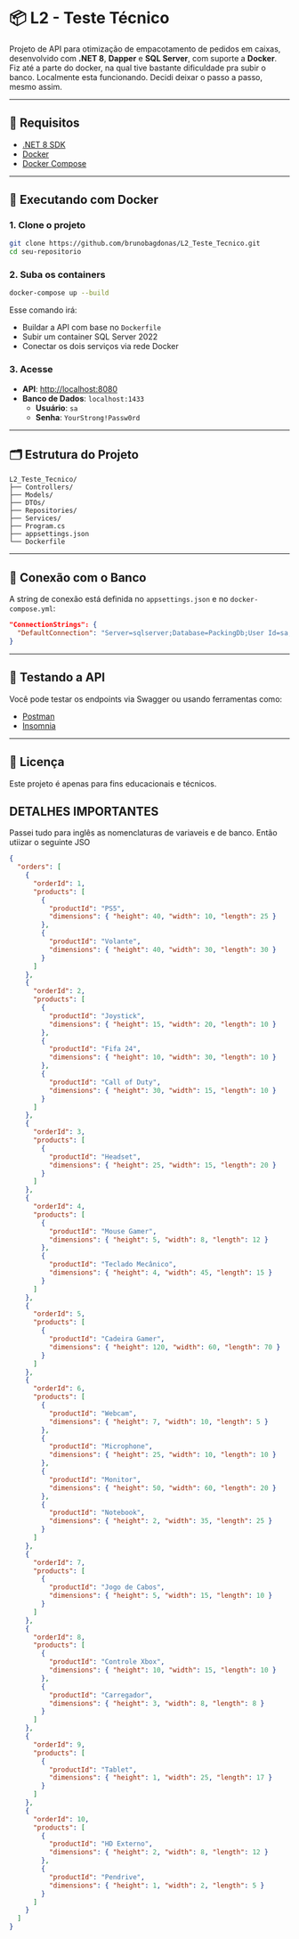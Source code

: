 # 📦 L2 - Teste Técnico

Projeto de API para otimização de empacotamento de pedidos em caixas, desenvolvido com **.NET 8**, **Dapper** e **SQL Server**, com suporte a **Docker**. Fiz até a parte do docker, na qual tive bastante dificuldade pra subir o banco. Localmente esta funcionando. Decidi deixar o passo a passo, mesmo assim.

---

## 🔧 Requisitos

- [.NET 8 SDK](https://dotnet.microsoft.com/download)
- [Docker](https://www.docker.com/)
- [Docker Compose](https://docs.docker.com/compose/)

---

## 🚀 Executando com Docker

### 1. Clone o projeto

```bash
git clone https://github.com/brunobagdonas/L2_Teste_Tecnico.git
cd seu-repositorio
```

### 2. Suba os containers

```bash
docker-compose up --build
```

Esse comando irá:

- Buildar a API com base no `Dockerfile`
- Subir um container SQL Server 2022
- Conectar os dois serviços via rede Docker

### 3. Acesse

- **API**: [http://localhost:8080](http://localhost:8080)  
- **Banco de Dados**: `localhost:1433`  
  - **Usuário**: `sa`  
  - **Senha**: `YourStrong!Passw0rd`

---

## 🗂 Estrutura do Projeto

```
L2_Teste_Tecnico/
├── Controllers/
├── Models/
├── DTOs/
├── Repositories/
├── Services/
├── Program.cs
├── appsettings.json
└── Dockerfile
```

---

## 🔌 Conexão com o Banco

A string de conexão está definida no `appsettings.json` e no `docker-compose.yml`:

```json
"ConnectionStrings": {
  "DefaultConnection": "Server=sqlserver;Database=PackingDb;User Id=sa;Password=YourStrong!Passw0rd;TrustServerCertificate=True;"
}
```

---

## 🧪 Testando a API

Você pode testar os endpoints via Swagger  ou usando ferramentas como:

- [Postman](https://www.postman.com/)
- [Insomnia](https://insomnia.rest/)

---

## 📄 Licença

Este projeto é apenas para fins educacionais e técnicos.

## DETALHES IMPORTANTES

Passei tudo para inglês as nomenclaturas de variaveis e de banco. Então utiizar o seguinte JSO 

```json
{
  "orders": [
    {
      "orderId": 1,
      "products": [
        {
          "productId": "PS5",
          "dimensions": { "height": 40, "width": 10, "length": 25 }
        },
        {
          "productId": "Volante",
          "dimensions": { "height": 40, "width": 30, "length": 30 }
        }
      ]
    },
    {
      "orderId": 2,
      "products": [
        {
          "productId": "Joystick",
          "dimensions": { "height": 15, "width": 20, "length": 10 }
        },
        {
          "productId": "Fifa 24",
          "dimensions": { "height": 10, "width": 30, "length": 10 }
        },
        {
          "productId": "Call of Duty",
          "dimensions": { "height": 30, "width": 15, "length": 10 }
        }
      ]
    },
    {
      "orderId": 3,
      "products": [
        {
          "productId": "Headset",
          "dimensions": { "height": 25, "width": 15, "length": 20 }
        }
      ]
    },
    {
      "orderId": 4,
      "products": [
        {
          "productId": "Mouse Gamer",
          "dimensions": { "height": 5, "width": 8, "length": 12 }
        },
        {
          "productId": "Teclado Mecânico",
          "dimensions": { "height": 4, "width": 45, "length": 15 }
        }
      ]
    },
    {
      "orderId": 5,
      "products": [
        {
          "productId": "Cadeira Gamer",
          "dimensions": { "height": 120, "width": 60, "length": 70 }
        }
      ]
    },
    {
      "orderId": 6,
      "products": [
        {
          "productId": "Webcam",
          "dimensions": { "height": 7, "width": 10, "length": 5 }
        },
        {
          "productId": "Microphone",
          "dimensions": { "height": 25, "width": 10, "length": 10 }
        },
        {
          "productId": "Monitor",
          "dimensions": { "height": 50, "width": 60, "length": 20 }
        },
        {
          "productId": "Notebook",
          "dimensions": { "height": 2, "width": 35, "length": 25 }
        }
      ]
    },
    {
      "orderId": 7,
      "products": [
        {
          "productId": "Jogo de Cabos",
          "dimensions": { "height": 5, "width": 15, "length": 10 }
        }
      ]
    },
    {
      "orderId": 8,
      "products": [
        {
          "productId": "Controle Xbox",
          "dimensions": { "height": 10, "width": 15, "length": 10 }
        },
        {
          "productId": "Carregador",
          "dimensions": { "height": 3, "width": 8, "length": 8 }
        }
      ]
    },
    {
      "orderId": 9,
      "products": [
        {
          "productId": "Tablet",
          "dimensions": { "height": 1, "width": 25, "length": 17 }
        }
      ]
    },
    {
      "orderId": 10,
      "products": [
        {
          "productId": "HD Externo",
          "dimensions": { "height": 2, "width": 8, "length": 12 }
        },
        {
          "productId": "Pendrive",
          "dimensions": { "height": 1, "width": 2, "length": 5 }
        }
      ]
    }
  ]
}

```

